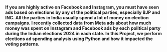 **If you are highly active on Facebook and Instagram, you must have seen ads based on elections by any of the political parties, especially BJP and INC. All the parties in India usually spend a lot of money on election campaigns. I recently collected data from Meta ads about how much money was spent on Instagram and Facebook ads by each political party during the Indian elections 2024 in each state. In this Project, we perform elections ad spending analysis using Python and how it impacted the voting patterns.**

